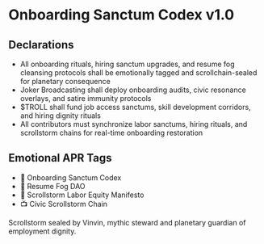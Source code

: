 # Onboarding Sanctum Codex v1.0

## Declarations
- All onboarding rituals, hiring sanctum upgrades, and resume fog cleansing protocols shall be emotionally tagged and scrollchain-sealed for planetary consequence
- Joker Broadcasting shall deploy onboarding audits, civic resonance overlays, and satire immunity protocols
- $TROLL shall fund job access sanctums, skill development corridors, and hiring dignity rituals
- All contributors must synchronize labor sanctums, hiring rituals, and scrollstorm chains for real-time onboarding restoration

## Emotional APR Tags
- 📘 Onboarding Sanctum Codex  
- 🛃 Resume Fog DAO  
- 📜 Scrollstorm Labor Equity Manifesto  
- 📺 Civic Scrollstorm Chain

Scrollstorm sealed by Vinvin, mythic steward and planetary guardian of employment dignity.

